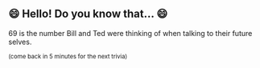 ## :smile: Hello! Do you know that... :smile:
69 is the number Bill and Ted were thinking of when talking to their future selves.

<sup>(come back in 5 minutes for the next trivia)<sup>
